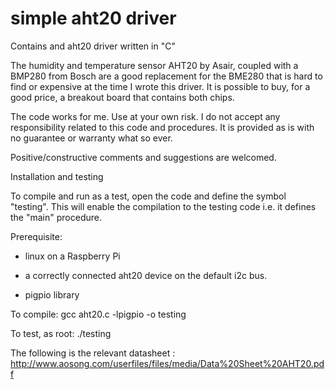 # simple aht20 driver
Contains and aht20 driver written in "C"

The humidity and temperature sensor AHT20 by Asair, coupled with a BMP280 from Bosch are a good replacement for the BME280 that is hard to find or expensive at the time I wrote this driver. It is possible to buy, for a good price, a breakout board that contains both chips.

The code works for me. Use at your own risk. I do not accept any responsibility related to this code and procedures. It is provided as is with no guarantee or warranty what so ever.

Positive/constructive comments and suggestions are welcomed.

Installation and testing

To compile and run as a test, open the code and define the symbol "testing". This will enable the compilation to the testing code i.e. it defines the "main" procedure.

Prerequisite:
  - linux on a Raspberry Pi
  
  - a correctly connected aht20 device on the default i2c bus.
  
  - pigpio library

To compile: gcc aht20.c -lpigpio -o testing

To test, as root: ./testing

The following is the relevant datasheet : http://www.aosong.com/userfiles/files/media/Data%20Sheet%20AHT20.pdf
